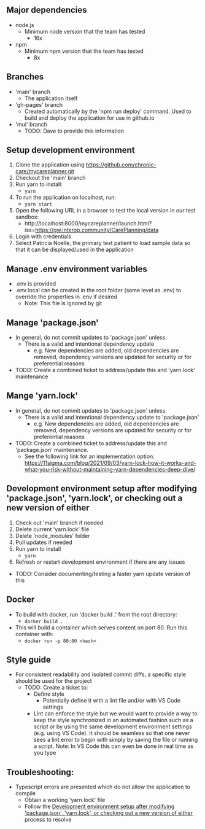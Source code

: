 ## Major dependencies
* node.js
  * Minimum node version that the team has tested
    * 16x
* npm
  * Minimum npm version that the team has tested
    * 8x

## Branches
* 'main' branch
  * The application itself
* 'gh-pages' branch
  * Created automatically by the 'npm run deploy' command. Used to build and deploy the application for use in github.io
* 'mui' branch
  * TODO: Dave to provide this information

## Setup development environment
1. Clone the application using https://github.com/chronic-care/mycareplanner.git
2. Checkout the 'main' branch
3. Run yarn to install:
    * `yarn`
4. To run the application on localhost, run:
    * `yarn start`
5. Open the following URL in a browser to test the local version in our test sandbox:
    * http://localhost:8000/mycareplanner/launch.html?iss=https://gw.interop.community/CarePlanning/data
7. Login with credentials
8. Select Patricia Noelle, the primary test patient to load sample data so that it can be displayed/used in the application

## Manage .env environment variables
* .env is provided
* .env.local can be created in the root folder (same level as .env) to override the properties in .env if desired
  * Note: This file is ignored by git

## Manage 'package.json'
* In general, do not commit updates to 'package.json' unless:
    * There is a valid and intentional dependency update
      * e.g. New dependencies are added, old dependencies are removed, dependency versions are updated for security or for preferential reasons
* TODO: Create a combined ticket to address/update this and 'yarn.lock' maintenance

## Mange 'yarn.lock'
* In general, do not commit updates to 'package.json' unless:
    * There is a valid and intentional dependency update to 'package.json'
      * e.g. New dependencies are added, old dependencies are removed, dependency versions are updated for security or for preferential reasons
* TODO: Create a combined ticket to address/update this and 'package.json' maintenance.
  * See the following link for an implementation option: https://11sigma.com/blog/2021/09/03/yarn-lock-how-it-works-and-what-you-risk-without-maintaining-yarn-dependencies-deep-dive/

## Development environment setup after modifying 'package.json', 'yarn.lock', or checking out a new version of either
1. Check out 'main' branch if needed
2. Delete current 'yarn.lock' file
3. Delete 'node_modules' folder
4. Pull updates if needed
5. Run yarn to install
    * `yarn`
6. Refresh or restart development environment if there are any issues
* TODO: Consider documenting/testing a faster yarn update version of this

## Docker
* To build with docker, run 'docker build .' from the root directory:
  * `docker build .`
* This will build a container which serves content on port 80. Run this container with:
  * `docker run -p 80:80 <hash>`

## Style guide
* For consistent readability and isolated commit diffs, a specific style should be used for the project
  * TODO: Create a ticket to:
    * Define style
      * Potentially define it with a lint file and/or with VS Code settings
    * Lint can enforce the style but we would want to provide a way to keep the style synchronized in an automated fashion such as a script or by using the same development environment settings (e.g. using VS Code). It should be seamless so that one never sees a lint error to begin with simply by saving the file or running a script. Note: In VS Code this can even be done in real time as you type

## Troubleshooting:
* Typescript errors are presented which do not allow the application to compile
  * Obtain a working 'yarn.lock' file
  * Follow the [Development environment setup after modifying 'package.json', 'yarn.lock', or checking out a new version of either](#development-environment-setup-after-modifying-packagejson-yarnlock-or-checking-out-a-new-version-of-either) process to resolve
